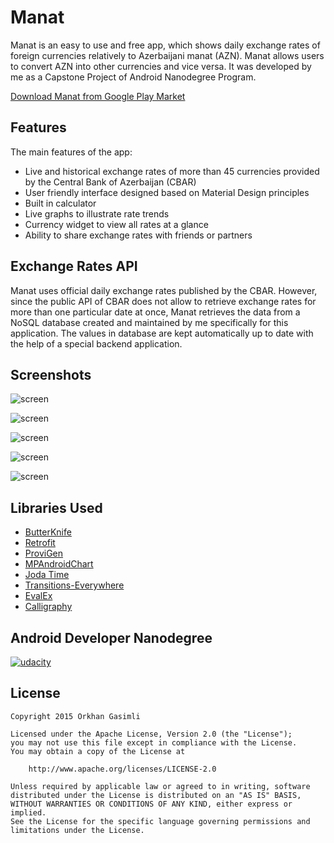 # Manat
Manat is an easy to use and free app, which shows daily exchange rates of foreign currencies relatively to Azerbaijani manat (AZN). Manat allows users to convert AZN into other currencies and vice versa. It was developed by me as a Capstone Project of Android Nanodegree Program.

[Download Manat from Google Play Market](https://play.google.com/store/apps/details?id=org.ogasimli.manat)

## Features

The main features of the app:
* Live and historical exchange rates of more than 45 currencies provided by the Central Bank of Azerbaijan (CBAR)
* User friendly interface designed based on Material Design principles
* Built in calculator
* Live graphs to illustrate rate trends
* Currency widget to view all rates at a glance
* Ability to share exchange rates with friends or partners

## Exchange Rates API

Manat uses official daily exchange rates published by the CBAR. However, since the public API of CBAR does not allow to retrieve exchange rates for more than one particular date at once, Manat retrieves the data from a NoSQL database created and maintained by me specifically for this application. The values in database are kept automatically up to date with the help of a special backend application.

## Screenshots

![screen](Manat/screenshots/feature_graphic_en.png)

![screen](Manat/screenshots/main_screen_phone_en.png)

![screen](Manat/screenshots/calc_screen_phone_en.png)

![screen](Manat/screenshots/statistics_screen_phone_en.png)

![screen](Manat/screenshots/statistics_screen_tablet_land_en.png)

## Libraries Used

* [ButterKnife](https://github.com/JakeWharton/butterknife)
* [Retrofit](https://github.com/square/retrofit)
* [ProviGen](https://github.com/TimotheeJeannin/ProviGen)
* [MPAndroidChart](https://github.com/PhilJay/MPAndroidChart)
* [Joda Time](https://github.com/JodaOrg/joda-time)
* [Transitions-Everywhere](https://github.com/andkulikov/Transitions-Everywhere)
* [EvalEx](https://github.com/uklimaschewski/EvalEx)
* [Calligraphy](https://github.com/chrisjenx/Calligraphy)

## Android Developer Nanodegree
[![udacity][1]][2]

[1]: Manat/screenshots/nanodegree.png
[2]: https://www.udacity.com/course/android-developer-nanodegree--nd801

## License

    Copyright 2015 Orkhan Gasimli

    Licensed under the Apache License, Version 2.0 (the "License");
    you may not use this file except in compliance with the License.
    You may obtain a copy of the License at

        http://www.apache.org/licenses/LICENSE-2.0

    Unless required by applicable law or agreed to in writing, software
    distributed under the License is distributed on an "AS IS" BASIS,
    WITHOUT WARRANTIES OR CONDITIONS OF ANY KIND, either express or implied.
    See the License for the specific language governing permissions and
    limitations under the License.
